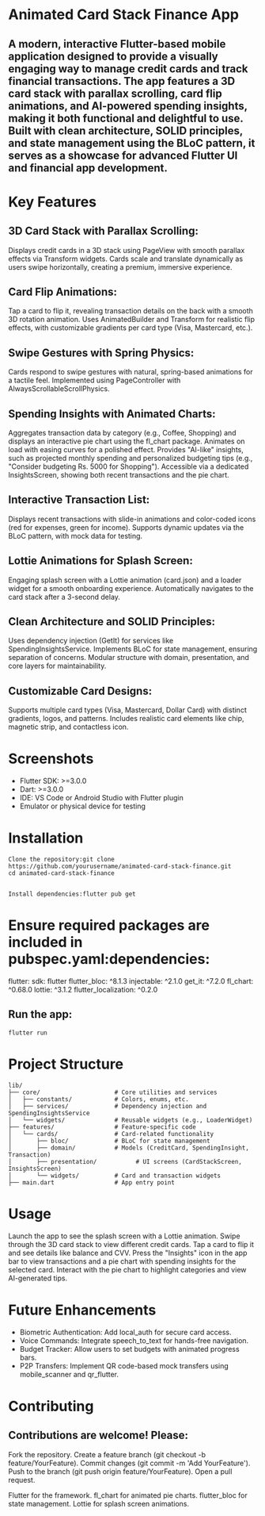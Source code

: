 # Animated Card Stack Finance App
## A modern, interactive Flutter-based mobile application designed to provide a visually engaging way to manage credit cards and track financial transactions. The app features a 3D card stack with parallax scrolling, card flip animations, and AI-powered spending insights, making it both functional and delightful to use. Built with clean architecture, SOLID principles, and state management using the BLoC pattern, it serves as a showcase for advanced Flutter UI and financial app development.
# Key Features

## 3D Card Stack with Parallax Scrolling: 

Displays credit cards in a 3D stack using PageView with smooth parallax effects via Transform widgets.
Cards scale and translate dynamically as users swipe horizontally, creating a premium, immersive experience.


## Card Flip Animations: 

Tap a card to flip it, revealing transaction details on the back with a smooth 3D rotation animation.
Uses AnimatedBuilder and Transform for realistic flip effects, with customizable gradients per card type (Visa, Mastercard, etc.).


## Swipe Gestures with Spring Physics: 

Cards respond to swipe gestures with natural, spring-based animations for a tactile feel.
Implemented using PageController with AlwaysScrollableScrollPhysics.


## Spending Insights with Animated Charts:

Aggregates transaction data by category (e.g., Coffee, Shopping) and displays an interactive pie chart using the fl_chart package.
Animates on load with easing curves for a polished effect.
Provides "AI-like" insights, such as projected monthly spending and personalized budgeting tips (e.g., "Consider budgeting Rs. 5000 for Shopping").
Accessible via a dedicated InsightsScreen, showing both recent transactions and the pie chart.


## Interactive Transaction List:

Displays recent transactions with slide-in animations and color-coded icons (red for expenses, green for income).
Supports dynamic updates via the BLoC pattern, with mock data for testing.


## Lottie Animations for Splash Screen:

Engaging splash screen with a Lottie animation (card.json) and a loader widget for a smooth onboarding experience.
Automatically navigates to the card stack after a 3-second delay.


## Clean Architecture and SOLID Principles:

Uses dependency injection (GetIt) for services like SpendingInsightsService.
Implements BLoC for state management, ensuring separation of concerns.
Modular structure with domain, presentation, and core layers for maintainability.


## Customizable Card Designs:

Supports multiple card types (Visa, Mastercard, Dollar Card) with distinct gradients, logos, and patterns.
Includes realistic card elements like chip, magnetic strip, and contactless icon.



# Screenshots


- Flutter SDK: >=3.0.0
- Dart: >=3.0.0
- IDE: VS Code or Android Studio with Flutter plugin
- Emulator or physical device for testing

# Installation

    Clone the repository:git clone https://github.com/yourusername/animated-card-stack-finance.git
    cd animated-card-stack-finance


    Install dependencies:flutter pub get

# Ensure required packages are included in pubspec.yaml:dependencies:
  flutter:
    sdk: flutter
  flutter_bloc: ^8.1.3
  injectable: ^2.1.0
  get_it: ^7.2.0
  fl_chart: ^0.68.0
  lottie: ^3.1.2
  flutter_localization: ^0.2.0


## Run the app:
    flutter run



# Project Structure
    lib/
    ├── core/                     # Core utilities and services
    │   ├── constants/            # Colors, enums, etc.
    │   ├── services/             # Dependency injection and SpendingInsightsService
    │   └── widgets/              # Reusable widgets (e.g., LoaderWidget)
    ├── features/                 # Feature-specific code
    │   └── cards/                # Card-related functionality
    │       ├── bloc/             # BLoC for state management
    │       ├── domain/           # Models (CreditCard, SpendingInsight, Transaction)
    │       ├── presentation/           # UI screens (CardStackScreen, InsightsScreen) 
    │       └── widgets/          # Card and transaction widgets
    ├── main.dart                 # App entry point

# Usage

Launch the app to see the splash screen with a Lottie animation.
Swipe through the 3D card stack to view different credit cards.
Tap a card to flip it and see details like balance and CVV.
Press the "Insights" icon in the app bar to view transactions and a pie chart with spending insights for the selected card.
Interact with the pie chart to highlight categories and view AI-generated tips.

# Future Enhancements
- Biometric Authentication: Add local_auth for secure card access.
- Voice Commands: Integrate speech_to_text for hands-free navigation.
- Budget Tracker: Allow users to set budgets with animated progress bars.
- P2P Transfers: Implement QR code-based mock transfers using mobile_scanner and qr_flutter.

# Contributing
## Contributions are welcome! Please:

Fork the repository.
Create a feature branch (git checkout -b feature/YourFeature).
Commit changes (git commit -m 'Add YourFeature').
Push to the branch (git push origin feature/YourFeature).
Open a pull request.

Flutter for the framework.
fl_chart for animated pie charts.
flutter_bloc for state management.
Lottie for splash screen animations.

